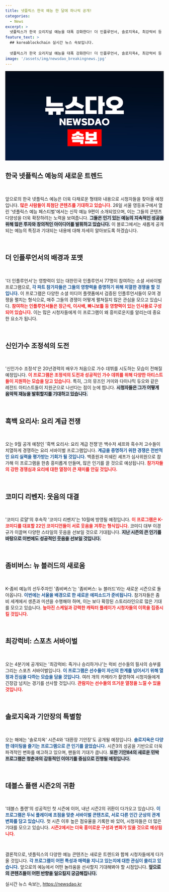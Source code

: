```yaml
---
title: 넷플릭스 한국 예능 한 달에 하나씩 공개!
categories:
  - News
excerpt: >
  넷플릭스가 한국 오리지널 예능을 대폭 강화한다! 더 인플루언서, 솔로지옥4, 최강럭비 등 9편의 신규 라인업 공개. 후속작까지 기대되는 이 흥미로운 콘텐츠를 놓치지 마세요!
feature_text: >
  ## koreablockchain 실시간 뉴스 속보입니다.

  넷플릭스가 한국 오리지널 예능을 대폭 강화한다! 더 인플루언서, 솔로지옥4, 최강럭비 등 9편의 신규 라인업 공개. 후속작까지 기대되는 이 흥미로운 콘텐츠를 놓치지 마세요!
image: '/assets/img/newsdao_breakingnews.jpg'
---
```


<p><img src="/assets/img/newsdao_breakingnews.jpg" alt="koreablockchain 속보" /></p>

<h2 data-ke-size="size26">한국 넷플릭스 예능의 새로운 트렌드</h2>

<p data-ke-size="size16">&nbsp;</p>

<p>앞으로의 한국 넷플릭스 예능은 더욱 다채로운 형태와 내용으로 시청자들을 찾아올 예정입니다. <b><span style="color: #ee2323;">많은 사람들이 최첨단 콘텐츠를 기대하고 있습니다.</span></b> 26일 서울 영등포구에서 열린 '넷플릭스 예능 페스티벌'에서는 신작 예능 9편이 소개되었으며, 이는 그들의 콘텐츠 다양성을 더욱 확장하려는 노력을 보여줍니다. <b><span style="background-color: #21538527;">그들은 인기 있는 예능의 지속적인 성공을 위해 많은 투자와 창의적인 아이디어를 발휘하고 있습니다.</span></b> 이 블로그에서는 새롭게 공개되는 예능의 특징과 기대되는 내용에 대해 자세히 알아보도록 하겠습니다. </p>

<p data-ke-size="size16">&nbsp;</p>

<h2 data-ke-size="size26">더 인플루언서의 배경과 포맷</h2>

<p data-ke-size="size16">&nbsp;</p>

<p>'더 인플루언서'는 영향력이 있는 대한민국 인플루언서 77명이 참여하는 소셜 서바이벌 프로그램으로, <b><span style="color: #1a5490;">각 파트 참가자들은 그들의 영향력을 증명하기 위해 치열한 경쟁을 할 것입니다.</span></b> 이 프로그램은 다양한 소셜 미디어 플랫폼에서 검증된 인플루언서들이 모여 경쟁을 펼치는 형식으로, 매주 그들의 경쟁이 어떻게 펼쳐질지 많은 관심을 모으고 있습니다. <b><span style="color: #ee2323;">참여하는 인플루언서들은 장근석, 이사배, 빠니보틀 등 영향력이 있는 인사들로 구성되어 있습니다.</span></b> 이는 많은 시청자들에게 이 프로그램이 왜 흥미로운지를 알리는데 중요한 요소가 됩니다.</p>

<p data-ke-size="size16">&nbsp;</p>

<h2 data-ke-size="size26">신인가수 조정석의 도전</h2>

<p data-ke-size="size16">&nbsp;</p>

<p>'신인가수 조정석'은 20년경력의 배우가 처음으로 가수 데뷔를 시도하는 모습이 전해질 예정입니다. <b><span style="color: #ee2323;">이 프로그램은 조정석의 도전과 성공적인 가수 데뷔를 위해 다양한 아티스트들이 지원하는 모습을 담고 있습니다.</span></b> 특히, 그의 뮤즈인 거미와 다이나믹 듀오와 같은 레전드 아티스트들이 지원군으로 나선다는 점이 눈에 띕니다. <b><span style="background-color: #21538527;">시청자들은 그가 어떻게 음악적 재능을 발휘할지를 기대하고 있습니다.</span></b></p>

<p data-ke-size="size16">&nbsp;</p>

<h2 data-ke-size="size26">흑백 요리사: 요리 계급 전쟁</h2>

<p data-ke-size="size16">&nbsp;</p>

<p>오는 9월 공개 예정인 '흑백 요리사: 요리 계급 전쟁'은 백수저 셰프와 흑수저 고수들이 치열하게 경쟁하는 요리 서바이벌 프로그램입니다. <b><span style="color: #1a5490;">계급을 증명하기 위한 경쟁은 전반적인 요리 실력을 평가받는 기회가 될 것입니다.</span></b> 백종원과 미쉐린 셰프가 심사위원으로 참가해 이 프로그램을 한층 흥미롭게 만들며, 많은 인기를 끌 것으로 예상됩니다. <b><span style="color: #ee2323;">참가자들의 강한 경쟁심과 요리에 대한 열정이 큰 재미를 안길 것입니다.</span></b></p>

<p data-ke-size="size16">&nbsp;</p>

<h2 data-ke-size="size26">코미디 리벤지: 웃음의 대결</h2>

<p data-ke-size="size16">&nbsp;</p>

<p>'코미디 로얄'의 후속작 '코미디 리벤지'는 10월에 방영될 예정입니다. <b><span style="color: #ee2323;">이 프로그램은 K-코미디를 대표할 22인 코미디언들이 서로 웃음을 겨루는 형식입니다.</span></b> 코미디 대부 이경규가 이끌며 다양한 스타일의 웃음을 선보일 것으로 기대됩니다. <b><span style="background-color: #21538527;">지난 시즌의 큰 인기를 바탕으로 이번에도 성공적인 웃음을 선보일 것입니다.</span></b></p>

<p data-ke-size="size16">&nbsp;</p>

<h2 data-ke-size="size26">좀비버스: 뉴 블러드의 새로움</h2>

<p data-ke-size="size16">&nbsp;</p>

<p>K-좀비 예능의 선두주자인 '좀비버스'는 '좀비버스: 뉴 블러드'라는 새로운 시즌으로 돌아옵니다. <b><span style="color: #1a5490;">이번에는 서울을 배경으로 한 새로운 에피소드가 준비됩니다.</span></b> 참가자들은 좀비 세계에서 생존과 미션을 수행해야 하며, 이는 보다 확장된 스토리라인으로 많은 기대를 모으고 있습니다. <b><span style="color: #ee2323;">높아진 스케일과 강력한 캐릭터 플레이가 시청자들의 이목을 집중시킬 것입니다.</span></b></p>

<p data-ke-size="size16">&nbsp;</p>

<h2 data-ke-size="size26">최강럭비: 스포츠 서바이벌</h2>

<p data-ke-size="size16">&nbsp;</p>

<p>오는 4분기에 공개되는 '최강럭비: 죽거나 승리하거나'는 럭비 선수들의 필사의 승부를 그리는 스포츠 서바이벌입니다. <b><span style="color: #1a5490;">이 프로그램은 선수들이 자신의 한계를 넘어서기 위해 열정과 진심을 다하는 모습을 담을 것입니다.</span></b> 여러 개의 카메라가 촬영하여 시청자들에게 긴장감 넘치는 경기를 선사할 것입니다. <b><span style="color: #ee2323;">관람자는 선수들의 뜨거운 열정을 느낄 수 있을 것입니다.</span></b></p>

<p data-ke-size="size16">&nbsp;</p>

<h2 data-ke-size="size26">솔로지옥과 기안장의 특별함</h2>

<p data-ke-size="size16">&nbsp;</p>

<p>오는 해에는 '솔로지옥' 시즌4와 '대환장 기안장'도 공개될 예정입니다. <b><span style="color: #1a5490;">솔로지옥은 다양한 데이팅을 즐기는 프로그램으로 큰 인기를 끌었습니다.</span></b> 시즌3의 성공을 기반으로 더욱 파격적인 변화를 예고하고 있으며, 팬들의 기대가 큽니다. <b><span style="background-color: #21538527;">또한 기안84의 새로운 민박 프로그램은 청춘과의 감동적인 이야기를 중심으로 진행될 예정입니다.</span></b></p>

<p data-ke-size="size16">&nbsp;</p>

<h2 data-ke-size="size26">데블스 플랜 시즌2의 귀환</h2>

<p data-ke-size="size16">&nbsp;</p>

<p>'데블스 플랜'의 성공적인 첫 시즌에 이어, 내년 시즌2의 귀환이 다가오고 있습니다. <b><span style="color: #1a5490;">이 프로그램은 두뇌 플레이에 초점을 맞춘 서바이벌 콘텐츠로, 서로 다른 인간 군상의 관계 변화를 담고 있습니다.</span></b> 첫 시즌 이후 높은 점유율을 기록한 바 있어, 시청자들은 더 많은 기대를 모으고 있습니다. <b><span style="color: #ee2323;">시즌2에서는 더욱 흥미로운 구성과 변화가 있을 것으로 예상됩니다.</span></b></p>

<p data-ke-size="size16">&nbsp;</p>

<p>결론적으로, 넷플릭스의 다양한 예능 콘텐츠는 새로운 트렌드와 함께 시청자들에게 다가올 것입니다. <b><span style="color: #1a5490;">각 프로그램이 어떤 특성과 매력을 지니고 있는지에 대한 관심이 쏠리고 있습니다.</span></b> 앞으로의 예능에서 어떤 놀라움을 선사할지 기대해봐야 할 시점입니다. <b><span style="background-color: #21538527;">앞으로의 콘텐츠들이 어떤 반향을 일으킬지 궁금해집니다.</span></b></p>
실시간 뉴스 속보는, <a href="https://newsdao.kr" rel="dofollow">https://newsdao.kr</a>


